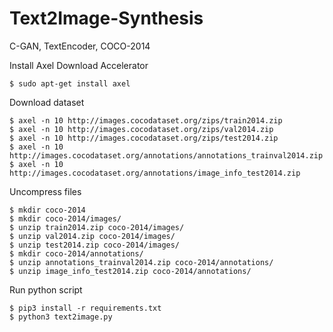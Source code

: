 # Text2Image-Synthesis
C-GAN, TextEncoder, COCO-2014

Install Axel Download Accelerator
~~~
$ sudo apt-get install axel
~~~
Download dataset
~~~
$ axel -n 10 http://images.cocodataset.org/zips/train2014.zip
$ axel -n 10 http://images.cocodataset.org/zips/val2014.zip
$ axel -n 10 http://images.cocodataset.org/zips/test2014.zip
$ axel -n 10 http://images.cocodataset.org/annotations/annotations_trainval2014.zip
$ axel -n 10 http://images.cocodataset.org/annotations/image_info_test2014.zip
~~~
Uncompress files
~~~
$ mkdir coco-2014
$ mkdir coco-2014/images/
$ unzip train2014.zip coco-2014/images/
$ unzip val2014.zip coco-2014/images/
$ unzip test2014.zip coco-2014/images/
$ mkdir coco-2014/annotations/
$ unzip annotations_trainval2014.zip coco-2014/annotations/
$ unzip image_info_test2014.zip coco-2014/annotations/
~~~
Run python script
~~~
$ pip3 install -r requirements.txt
$ python3 text2image.py
~~~